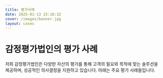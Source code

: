 ```yaml
---
title: 평가사례
date: 2025-01-13 15:18:32
cover: /images/banner.jpg
layout: cases
---
```


# 감정평가법인의 평가 사례

저희 감정평가법인은 다양한 자산의 평가를 통해 고객의 필요와 목적에 맞는 솔루션을 제공하며, 성공적인 의사결정을 지원하고 있습니다. 아래는 주요 평가 사례들입니다.
